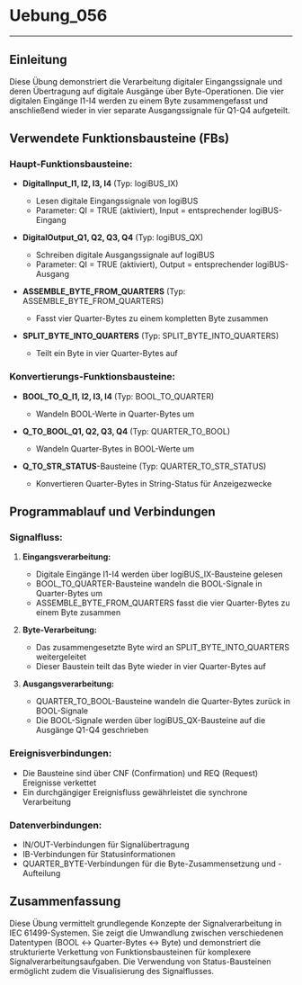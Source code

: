 # Uebung_056

* * * * * * * * * *

## Einleitung
Diese Übung demonstriert die Verarbeitung digitaler Eingangssignale und deren Übertragung auf digitale Ausgänge über Byte-Operationen. Die vier digitalen Eingänge I1-I4 werden zu einem Byte zusammengefasst und anschließend wieder in vier separate Ausgangssignale für Q1-Q4 aufgeteilt.

## Verwendete Funktionsbausteine (FBs)

### Haupt-Funktionsbausteine:
- **DigitalInput_I1, I2, I3, I4** (Typ: logiBUS_IX)
  - Lesen digitale Eingangssignale von logiBUS
  - Parameter: QI = TRUE (aktiviert), Input = entsprechender logiBUS-Eingang

- **DigitalOutput_Q1, Q2, Q3, Q4** (Typ: logiBUS_QX)
  - Schreiben digitale Ausgangssignale auf logiBUS
  - Parameter: QI = TRUE (aktiviert), Output = entsprechender logiBUS-Ausgang

- **ASSEMBLE_BYTE_FROM_QUARTERS** (Typ: ASSEMBLE_BYTE_FROM_QUARTERS)
  - Fasst vier Quarter-Bytes zu einem kompletten Byte zusammen

- **SPLIT_BYTE_INTO_QUARTERS** (Typ: SPLIT_BYTE_INTO_QUARTERS)
  - Teilt ein Byte in vier Quarter-Bytes auf

### Konvertierungs-Funktionsbausteine:
- **BOOL_TO_Q_I1, I2, I3, I4** (Typ: BOOL_TO_QUARTER)
  - Wandeln BOOL-Werte in Quarter-Bytes um

- **Q_TO_BOOL_Q1, Q2, Q3, Q4** (Typ: QUARTER_TO_BOOL)
  - Wandeln Quarter-Bytes in BOOL-Werte um

- **Q_TO_STR_STATUS**-Bausteine (Typ: QUARTER_TO_STR_STATUS)
  - Konvertieren Quarter-Bytes in String-Status für Anzeigezwecke

## Programmablauf und Verbindungen

### Signalfluss:
1. **Eingangsverarbeitung:**
   - Digitale Eingänge I1-I4 werden über logiBUS_IX-Bausteine gelesen
   - BOOL_TO_QUARTER-Bausteine wandeln die BOOL-Signale in Quarter-Bytes um
   - ASSEMBLE_BYTE_FROM_QUARTERS fasst die vier Quarter-Bytes zu einem Byte zusammen

2. **Byte-Verarbeitung:**
   - Das zusammengesetzte Byte wird an SPLIT_BYTE_INTO_QUARTERS weitergeleitet
   - Dieser Baustein teilt das Byte wieder in vier Quarter-Bytes auf

3. **Ausgangsverarbeitung:**
   - QUARTER_TO_BOOL-Bausteine wandeln die Quarter-Bytes zurück in BOOL-Signale
   - Die BOOL-Signale werden über logiBUS_QX-Bausteine auf die Ausgänge Q1-Q4 geschrieben

### Ereignisverbindungen:
- Die Bausteine sind über CNF (Confirmation) und REQ (Request) Ereignisse verkettet
- Ein durchgängiger Ereignisfluss gewährleistet die synchrone Verarbeitung

### Datenverbindungen:
- IN/OUT-Verbindungen für Signalübertragung
- IB-Verbindungen für Statusinformationen
- QUARTER_BYTE-Verbindungen für die Byte-Zusammensetzung und -Aufteilung

## Zusammenfassung
Diese Übung vermittelt grundlegende Konzepte der Signalverarbeitung in IEC 61499-Systemen. Sie zeigt die Umwandlung zwischen verschiedenen Datentypen (BOOL ↔ Quarter-Bytes ↔ Byte) und demonstriert die strukturierte Verkettung von Funktionsbausteinen für komplexere Signalverarbeitungsaufgaben. Die Verwendung von Status-Bausteinen ermöglicht zudem die Visualisierung des Signalflusses.